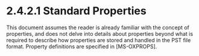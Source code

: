 <html dir="LTR" xmlns:mshelp="http://msdn.microsoft.com/mshelp" xmlns:ddue="http://ddue.schemas.microsoft.com/authoring/2003/5" xmlns:xlink="http://www.w3.org/1999/xlink" xmlns:tool="http://www.microsoft.com/tooltip">
    <head>
        <meta http-equiv="Content-Type" content="text/html; CHARSET=utf-8"></meta>
        <meta name="save" content="history"></meta>
        <title>2.4.2.1 Standard Properties</title>
        <xml>
            <mshelp:toctitle title="2.4.2.1 Standard Properties"></mshelp:toctitle>
            <mshelp:rltitle title="[MS-PST]: Standard Properties"></mshelp:rltitle>
            <mshelp:keyword index="A" term="8aa62bdf-96d4-46d0-9e94-1f0808bbaabe"></mshelp:keyword>
            <mshelp:attr name="DCSext.ContentType" value="open specification"></mshelp:attr>
            <mshelp:attr name="AssetID" value="8aa62bdf-96d4-46d0-9e94-1f0808bbaabe"></mshelp:attr>
            <mshelp:attr name="TopicType" value="kbRef"></mshelp:attr>
            <mshelp:attr name="DCSext.Title" value="[MS-PST]: Standard Properties" />
        </xml>
    </head>
    <body>
        <div id="header">
            <h1 class="heading">2.4.2.1 Standard Properties</h1>
        </div>
        <div id="mainSection">
            <div id="mainBody">
                <div id="allHistory" class="saveHistory"></div>
                <div id="sectionSection0" class="section" name="collapseableSection">
                    

<p>This document assumes the reader is already familiar with
the concept of properties, and does not delve into details about properties
beyond what is required to describe how properties are stored and handled in
the PST file format. Property definitions are specified in <mshelp:link keywords="f6ab1613-aefe-447d-a49c-18217230b148" tabindex="0">[MS-OXPROPS]</mshelp:link>.</p>
                </div>
            </div>
        </div>
    </body>
</html>